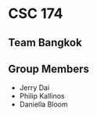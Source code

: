 <h1>CSC 174</h1>
<h2>Team Bangkok</h2>
<h2>Group Members</h2>
<ul>
<li>Jerry Dai</li>
<li>Philip Kallinos</li>
<li>Daniella Bloom</li>
</ul>
